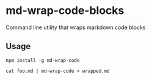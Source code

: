 # md-wrap-code-blocks

Command line utility that wraps markdown code blocks

## Usage

```
npm install -g md-wrap-code

cat foo.md | md-wrap-code > wrapped.md
```
